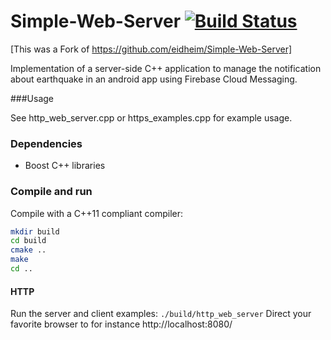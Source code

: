 Simple-Web-Server [![Build Status](https://travis-ci.org/nicomazz/Simple-Web-Server.svg?branch=master)](https://travis-ci.org/eidheim/Simple-Web-Server)
=================

[This was a Fork of https://github.com/eidheim/Simple-Web-Server]

Implementation of a server-side C++ application to manage the notification about earthquake in an android app
using Firebase Cloud Messaging.

###Usage

See http_web_server.cpp or https_examples.cpp for example usage. 

### Dependencies

* Boost C++ libraries

### Compile and run

Compile with a C++11 compliant compiler:
```sh
mkdir build
cd build
cmake ..
make
cd ..
```

#### HTTP

Run the server and client examples: `./build/http_web_server`
Direct your favorite browser to for instance http://localhost:8080/
